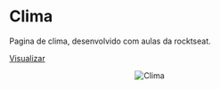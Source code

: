 # Clima
Pagina de clima, desenvolvido com aulas da rocktseat.

[Visualizar](https://williamribeir0.github.io/Clima/)

<center>

![Clima]()

</center>
